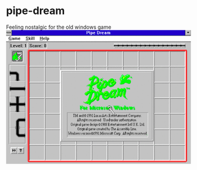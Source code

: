 # pipe-dream

Feeling nostalgic for the old windows game
![Pipe Dream Welcome Screen](./welcome-img.png)
